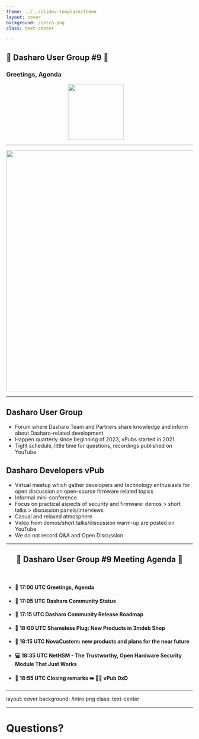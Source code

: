 ```yaml
---
theme: ../../slidev-template/theme
layout: cover
background: /intro.png
class: text-center

---
```

## &#x1F44B; Dasharo User Group #9 &#x1F389;

### Greetings, Agenda

<center><img src="/dasharo-sygnet-white.svg" width="150px" style="margin-left:-20px"></center>

---

<center><img src="/dug_9/dug_9_banner.jpg" width="650px"></center>

---

## Dasharo User Group

- Forum where Dasharo Team and Partners share knowledge and inform about
  Dasharo-related development
- Happen quarterly since beginning of 2023, vPubs started in 2021.
- Tight schedule, little time for questions, recordings published on YouTube

## Dasharo Developers vPub

- Virtual meetup which gather developers and technology enthusiasts for open
  discussion on open-source firmware related topics
- Informal mini-conference
- Focus on practical aspects of security and firmware: demos > short talks >
  discussion panels/interviews
- Casual and relaxed atmosphere
- Video from demos/short talks/discussion warm-up are posted on YouTube
- We do not record Q&A and Open Discussion

---

## <center>&#x1F680; Dasharo User Group #9 Meeting Agenda &#x1F680;</center>

<br>

- #### &#x1F44B; 17:00 UTC Greetings, Agenda

- #### &#x1F9ED; 17:05 UTC Dasharo Community Status

- #### &#x1F9F0; 17:15 UTC Dasharo Community Release Roadmap

- #### &#x1F9F0; 18:00 UTC Shameless Plug: New Products in 3mdeb Shop

- #### &#x1F9F0; 18:15 UTC NovaCustom: new products and plans for the near future

- #### &#x1F4BB; 18:35 UTC NetHSM - The Trustworthy, Open Hardware Security Module That Just Works

- #### &#x1F44F; 18:55 UTC Closing remarks &#x27A1;&#xFE0F; &#x1F37A;&#x1F37B; vPub 0xD

---
layout: cover
background: /intro.png
class: text-center

---

# Questions?

<!--

Comment to satisfy pre-commit

-->
